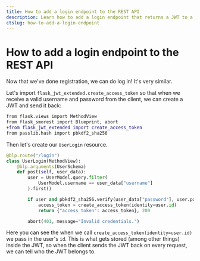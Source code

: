 ```yaml
---
title: How to add a login endpoint to the REST API
description: Learn how to add a login endpoint that returns a JWT to a REST API using Flask-Smorest and Flask-JWT-Extended.
ctslug: how-to-add-a-login-endpoint
---
```


# How to add a login endpoint to the REST API

Now that we've done registration, we can do log in! It's very similar.

Let's import `flask_jwt_extended.create_access_token` so that when we receive a valid username and password from the client, we can create a JWT and send it back:

```diff title="resources/user.py"
from flask.views import MethodView
from flask_smorest import Blueprint, abort
+from flask_jwt_extended import create_access_token
from passlib.hash import pbkdf2_sha256
```

Then let's create our `UserLogin` resource.

```python title="resources/user.py"
@blp.route("/login")
class UserLogin(MethodView):
    @blp.arguments(UserSchema)
    def post(self, user_data):
        user = UserModel.query.filter(
            UserModel.username == user_data["username"]
        ).first()

        if user and pbkdf2_sha256.verify(user_data["password"], user.password):
            access_token = create_access_token(identity=user.id)
            return {"access_token": access_token}, 200

        abort(401, message="Invalid credentials.")
```

Here you can see the when we call `create_access_token(identity=user.id)` we pass in the user's `id`. This is what gets stored (among other things) inside the JWT, so when the client sends the JWT back on every request, we can tell who the JWT belongs to.